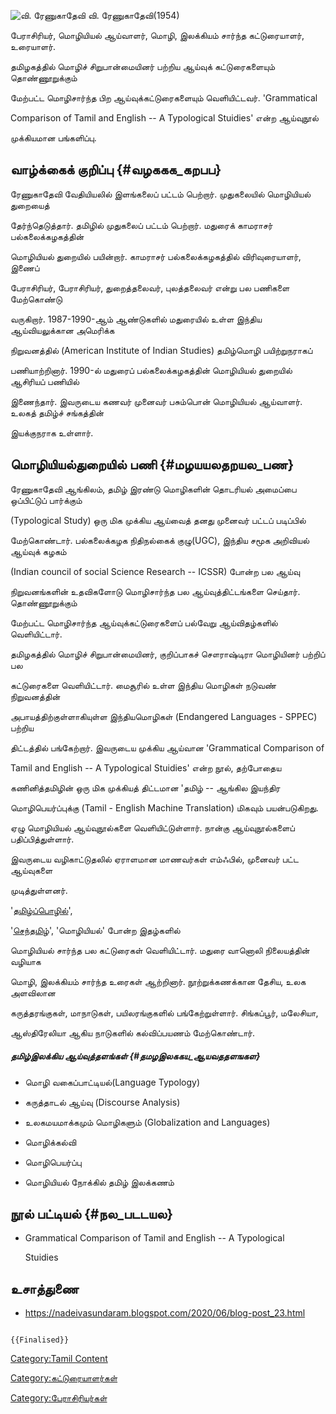 ![வி. ரேணுகாதேவி](ரேணுகாதேவி.jpg "வி. ரேணுகாதேவி") வி. ரேணுகாதேவி(1954)
பேராசிரியர், மொழியியல் ஆய்வாளர், மொழி, இலக்கியம் சார்ந்த கட்டுரையாளர், உரையாளர்.
தமிழகத்தில் மொழிச் சிறுபான்மையினர் பற்றிய ஆய்வுக் கட்டுரைகளையும் தொண்ணூறுக்கும்
மேற்பட்ட மொழிசார்ந்த பிற ஆய்வுக்கட்டுரைகளையும் வெளியிட்டவர். \'Grammatical
Comparison of Tamil and English -- A Typological Stuidies\' என்ற ஆய்வுநூல்
முக்கியமான பங்களிப்பு.

## வாழ்க்கைக் குறிப்பு {#வழககக_கறபப}

ரேணுகாதேவி வேதியியலில் இளங்கலைப் பட்டம் பெற்றார். முதுகலையில் மொழியியல் துறையைத்
தேர்ந்தெடுத்தார். தமிழில் முதுகலைப் பட்டம் பெற்றார். மதுரைக் காமராசர் பல்கலைக்கழகத்தின்
மொழியியல் துறையில் பயின்றார். காமராசர் பல்கலைக்கழகத்தில் விரிவுரையாளர், இணைப்
பேராசிரியர், பேராசிரியர், துறைத்தலைவர், புலத்தலைவர் என்று பல பணிகளை மேற்கொண்டு
வருகிறார். 1987-1990-ஆம் ஆண்டுகளில் மதுரையில் உள்ள இந்திய ஆய்வியலுக்கான அமெரிக்க
நிறுவனத்தில் (American Institute of Indian Studies) தமிழ்மொழி பயிற்றுநராகப்
பணியாற்றினார். 1990-ல் மதுரைப் பல்கலைக்கழகத்தின் மொழியியல் துறையில் ஆசிரியப் பணியில்
இணைந்தார். இவருடைய கணவர் முனைவர் பசும்பொன் மொழியியல் ஆய்வாளர். உலகத் தமிழ்ச் சங்கத்தின்
இயக்குநராக உள்ளார்.

## மொழியியல்துறையில் பணி {#மழயயலதறயல_பண}

ரேணுகாதேவி ஆங்கிலம், தமிழ் இரண்டு மொழிகளின் தொடரியல் அமைப்பை ஒப்பிட்டுப் பார்க்கும்
(Typological Study) ஒரு மிக முக்கிய ஆய்வைத் தனது முனைவர் பட்டப் படிப்பில்
மேற்கொண்டார். பல்கலைக்கழக நிதிநல்கைக் குழு(UGC), இந்திய சமூக அறிவியல் ஆய்வுக் கழகம்
(Indian council of social Science Research -- ICSSR) போன்ற பல ஆய்வு
நிறுவனங்களின் உதவிகளோடு மொழிசார்ந்த பல ஆய்வுத்திட்டங்களை செய்தார். தொண்ணூறுக்கும்
மேற்பட்ட மொழிசார்ந்த ஆய்வுக்கட்டுரைகளைப் பல்வேறு ஆய்விதழ்களில் வெளியிட்டார்.

தமிழகத்தில் மொழிச் சிறுபான்மையினர், குறிப்பாகச் சௌராஷ்டிரா மொழியினர் பற்றிப் பல
கட்டுரைகளை வெளியிட்டார். மைசூரில் உள்ள இந்திய மொழிகள் நடுவண் நிறுவனத்தின்
அபாயத்திற்குள்ளாகியுள்ள இந்தியமொழிகள் (Endangered Languages - SPPEC) பற்றிய
திட்டத்தில் பங்கேற்றார். இவருடைய முக்கிய ஆய்வான \'Grammatical Comparison of
Tamil and English -- A Typological Stuidies\' என்ற நூல், தற்போதைய
கணினித்தமிழின் ஒரு மிக முக்கியத் திட்டமான \'தமிழ் -- ஆங்கில இயந்திர
மொழிபெயர்ப்புக்கு (Tamil - English Machine Translation) மிகவும் பயன்படுகிறது.
ஏழு மொழியியல் ஆய்வுநூல்களை வெளியிட்டுள்ளார். நான்கு ஆய்வுநூல்களைப் பதிப்பித்துள்ளார்.
இவருடைய வழிகாட்டுதலில் ஏராளமான மாணவர்கள் எம்ஃபில், முனைவர் பட்ட ஆய்வுகளை
முடித்துள்ளனர்.

\'[தமிழ்ப்பொழில்](தமிழ்ப்பொழில் "wikilink")',
\'[செந்தமிழ்](செந்தமிழ்_(இதழ்) "wikilink")', \'மொழியியல்' போன்ற இதழ்களில்
மொழியியல் சார்ந்த பல கட்டுரைகள் வெளியிட்டார். மதுரை வானொலி நிலையத்தின் வழியாக
மொழி, இலக்கியம் சார்ந்த உரைகள் ஆற்றினார். நூற்றுக்கணக்கான தேசிய, உலக அளவிலான
கருத்தரங்குகள், மாநாடுகள், பயிலரங்குகளில் பங்கேற்றுள்ளார். சிங்கப்பூர், மலேசியா,
ஆஸ்திரேலியா ஆகிய நாடுகளில் கல்விப்பயணம் மேற்கொண்டார்.

##### தமிழ்இலக்கிய ஆய்வுத்தளங்கள் {#தமழஇலககய_ஆயவததளஙகள}

-   மொழி வகைப்பாட்டியல்(Language Typology)
-   கருத்தாடல் ஆய்வு (Discourse Analysis)
-   உலகமயமாக்கமும் மொழிகளும் (Globalization and Languages)
-   மொழிக்கல்வி
-   மொழிபெயர்ப்பு
-   மொழியியல் நோக்கில் தமிழ் இலக்கணம்

## நூல் பட்டியல் {#நல_படடயல}

-   Grammatical Comparison of Tamil and English -- A Typological
    Stuidies

## உசாத்துணை

-   <https://nadeivasundaram.blogspot.com/2020/06/blog-post_23.html>

```{=mediawiki}
{{Finalised}}
```
[Category:Tamil Content](Category:Tamil_Content "wikilink")
[Category:கட்டுரையாளர்கள்](Category:கட்டுரையாளர்கள் "wikilink")
[Category:பேராசிரியர்கள்](Category:பேராசிரியர்கள் "wikilink")
